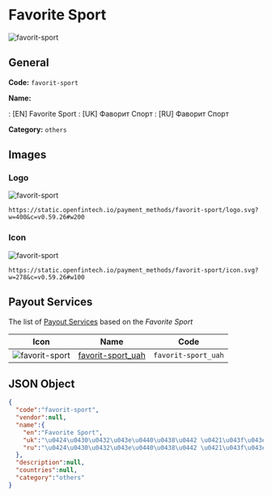 
# Favorite Sport 
![favorit-sport](https://static.openfintech.io/payment_methods/favorit-sport/logo.svg?w=400&c=v0.59.26#w200)  

## General 
**Code:** `favorit-sport` 
 
**Name:** 
 
:	[EN] Favorite Sport 
:	[UK] Фаворит Спорт 
:	[RU] Фаворит Спорт 
 
**Category:** `others` 
 

## Images 

### Logo 
![favorit-sport](https://static.openfintech.io/payment_methods/favorit-sport/logo.svg?w=400&c=v0.59.26#w200)  

```
https://static.openfintech.io/payment_methods/favorit-sport/logo.svg?w=400&c=v0.59.26#w200
```  

### Icon 
![favorit-sport](https://static.openfintech.io/payment_methods/favorit-sport/icon.svg?w=278&c=v0.59.26#w100)  

```
https://static.openfintech.io/payment_methods/favorit-sport/icon.svg?w=278&c=v0.59.26#w100
```  

## Payout Services 
 
The list of [Payout Services](/payout-services/) based on the _Favorite Sport_ 

|Icon|Name|Code| 
|:---:|:---:|:---:| 
|![favorit-sport](https://static.openfintech.io/payout_methods/favorit-sport/icon.png?w=278&c=v0.59.26#w40) |[favorit-sport_uah](/payout-services/favorit-sport_uah/)|`favorit-sport_uah`| 
 

## JSON Object 

```json
{
  "code":"favorit-sport",
  "vendor":null,
  "name":{
    "en":"Favorite Sport",
    "uk":"\u0424\u0430\u0432\u043e\u0440\u0438\u0442 \u0421\u043f\u043e\u0440\u0442",
    "ru":"\u0424\u0430\u0432\u043e\u0440\u0438\u0442 \u0421\u043f\u043e\u0440\u0442"
  },
  "description":null,
  "countries":null,
  "category":"others"
}
```  

